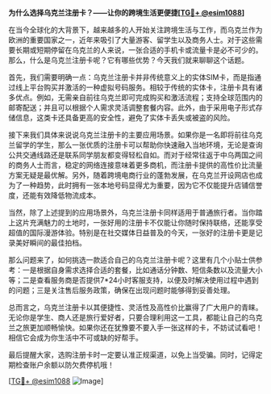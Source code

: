 **为什么选择乌克兰注册卡？——让你的跨境生活更便捷[[TG💪+ @esim1088](https://t.me/s/esim1088)]**

在当今全球化的大背景下，越来越多的人开始关注跨境生活与工作，而乌克兰作为欧洲的重要国家之一，近年来吸引了大量游客、留学生以及商务人士。对于这些需要长期或短期停留在乌克兰的人来说，一张合适的手机卡或流量卡是必不可少的。那么，什么是乌克兰注册卡呢？它有哪些优势？今天我们就来聊聊这个话题。

首先，我们需要明确一点：乌克兰注册卡并非传统意义上的实体SIM卡，而是指通过线上平台购买并激活的一种虚拟号码服务。相较于传统的实体卡，注册卡具有诸多优点。例如，无需亲自前往乌克兰即可完成购买和激活流程；支持全球范围内的邮寄配送；并且可以根据个人需求灵活调整套餐内容。此外，由于采用电子形式存储信息，这类卡还具备更高的安全性，避免了实体卡丢失或被盗的风险。

接下来我们具体来说说乌克兰注册卡的主要应用场景。如果你是一名即将前往乌克兰留学的学生，那么一张优质的注册卡可以帮助你快速融入当地环境，无论是查询公共交通线路还是联系同学朋友都变得轻松自如。而对于经常往返于中乌两国之间的商务人士而言，稳定的网络连接意味着更多商机，而注册卡提供的高性价比流量方案无疑是最优解。另外，随着跨境电商行业的蓬勃发展，在乌克兰开设网店也成为了一种趋势，此时拥有一张本地号码显得尤为重要，因为它不仅能提升店铺信誉度，还能有效降低物流成本。

当然，除了上述提到的应用场景外，乌克兰注册卡同样适用于普通旅行者。当你踏上这片充满魅力的土地时，一张好用的注册卡不仅能让你随时保持联络，还能享受超值的国际漫游体验。特别是在社交媒体日益普及的今天，一张好的注册卡更是记录美好瞬间的最佳拍档。

那么问题来了，如何挑选一款适合自己的乌克兰注册卡呢？这里有几个小贴士供参考：一是根据自身需求选择合适的套餐，比如通话分钟数、短信条数以及流量大小等；二是查看服务商是否提供7*24小时客服支持，以便及时解决使用过程中遇到的问题；三是关注售后服务政策，确保在出现问题时能够得到妥善处理。

总而言之，乌克兰注册卡以其便捷性、灵活性及高性价比赢得了广大用户的青睐。无论你是学生、商人还是旅行爱好者，只要合理利用这一工具，都能让自己的乌克兰之旅更加顺畅愉快。如果你还在犹豫要不要入手一张这样的卡，不妨试试看吧！相信它会成为你生活中不可或缺的好帮手。

最后提醒大家，选购注册卡时一定要认准正规渠道，以免上当受骗。同时，记得定期检查账户余额以防欠费停机哦！

[[TG💪+ @esim1088](https://t.me/s/esim1088) ![Image](https://i.postimg.cc/4NQfJmqS/Snipaste-2025-05-13-00-14-12.png)]